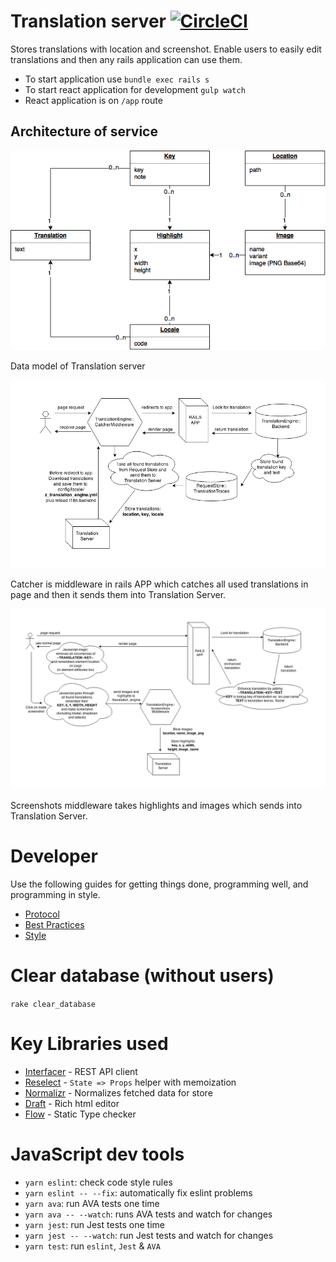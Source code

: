 # Translation server [![CircleCI](https://circleci.com/gh/blueberryapps/translation-server/tree/master.svg?style=svg&circle-token=3fe706efd5cdf10dd97c89e213d60859f18b3336)](https://circleci.com/gh/blueberryapps/translation-server/tree/master)

Stores translations with location and screenshot.
Enable users to easily edit translations and then any rails application can
use them.

* To start application use `bundle exec rails s`
* To start react application for development `gulp watch`
* React application is on `/app` route

## Architecture of service

![Data Model](./readme/data_model.png)

Data model of Translation server

![Catcher](./readme/catcher.png)

Catcher is middleware in rails APP which catches all used translations in page
and then it sends them into Translation Server.

![Screenshots](./readme/screenshots.png)

Screenshots middleware takes highlights and images which sends into Translation
Server.

# Developer

Use the following guides for getting things done, programming well, and
programming in style.

* [Protocol](http://github.com/thoughtbot/guides/blob/master/protocol)
* [Best Practices](http://github.com/thoughtbot/guides/blob/master/best-practices)
* [Style](http://github.com/thoughtbot/guides/blob/master/style)

# Clear database (without users)

`rake clear_database`

# Key Libraries used

* [Interfacer](https://github.com/zepod/interfacer) - REST API client
* [Reselect](https://github.com/reactjs/reselect) - `State => Props` helper with memoization
* [Normalizr](https://github.com/paularmstrong/normalizr) - Normalizes fetched data for store
* [Draft](https://github.com/facebook/draft-js) - Rich html editor
* [Flow](https://github.com/facebook/flow) - Static Type checker

# JavaScript dev tools

* `yarn eslint`: check code style rules
* `yarn eslint -- --fix`: automatically fix eslint problems
* `yarn ava`: run AVA tests one time
* `yarn ava -- --watch`: runs AVA tests and watch for changes
* `yarn jest`: run Jest tests one time
* `yarn jest -- --watch`: run Jest tests and watch for changes
* `yarn test`: run `eslint`, `Jest` & `AVA`
